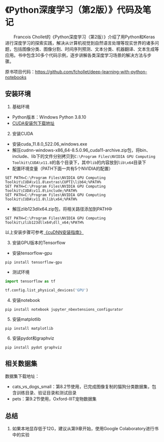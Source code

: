 # 《Python深度学习（第2版）》代码及笔记
&emsp;&emsp;Francois Chollet的《Python深度学习（第2版）》介绍了用Python和Keras进行深度学习的探索实践，解决从计算机视觉到自然语言处理等现实世界的诸多问题，包括图像分类、图像分割、时间序列预测、文本分类、机器翻译、文本生成等应用。书中包含30多个代码示例，逐步讲解各类深度学习场景的解决方法与步骤。  

原书项目代码：https://github.com/fchollet/deep-learning-with-python-notebooks

## 安装环境

1. 基础环境
- Python版本：Windows Python 3.8.10
- [CUDA安装包下载地址](链接：https://pan.baidu.com/s/1rlX8ErIYYY8F_rFdEe5IgA?pwd=iwa5)

2. 安装CUDA
- 安装cuda_11.8.0_522.06_windows.exe
- 解压cudnn-windows-x86_64-8.5.0.96_cuda11-archive.zip包，将bin、include、lib下的文件分别拷贝到`C:\Program Files\NVIDIA GPU Computing Toolkit\CUDA\v11.8`的各个目录下，其中`lib`的内容放到`lib\x64`目录下
- 配置环境变量（PATH下面一共有5个NVIDIA的配置）
```shell
SET PATH=C:\Program Files\NVIDIA GPU Computing Toolkit\CUDA\v11.8\extras\CUPTI\lib64;%PATH%
SET PATH=C:\Program Files\NVIDIA GPU Computing Toolkit\CUDA\v11.8\include;%PATH%
SET PATH=C:\Program Files\NVIDIA GPU Computing Toolkit\CUDA\v11.8\lib\x64;%PATH%
```
- 解压zlib123dllx64.zip包，将相关路径添加到PATH中
```shell
SET PATH=C:\Program Files\NVIDIA GPU Computing Toolkit\zlib123dllx64\dll_x64;%PATH%
```
以上安装步骤可参考[《cuDNN安装指南》](https://docs.nvidia.com/deeplearning/cudnn/install-guide/index.html#prerequisites-windows)

3. 安装GPU版本的Tensorflow

- 安装tensorflow-gpu
```shell
pip install tensorflow-gpu
```

- 测试环境
```python
import tensorflow as tf

tf.config.list_physical_devices('GPU')
```

4. 安装notebook
```shell
pip install notebook jupyter_nbextensions_configurator
```

5. 安装matplotlib
```shell
pip install matplotlib
```

6. 安装pydot和graphviz
```shell
pip install pydot graphviz
```

## 相关数据集

数据集下载地址：

- cats_vs_dogs_small：第8.2节使用，已完成图像复制的猫狗分类数据集，包含训练目录、验证目录和测试目录
- pets：第9.2节使用，Oxford-IIIT宠物数据集

## 总结

1. 如果本地显存低于12G，建议从第9章开始，使用Google Colaboratory进行书中的实验
